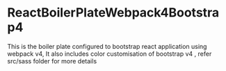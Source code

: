 # ReactBoilerPlateWebpack4Bootstrap4

This is the boiler plate configured to bootstrap react
application using webpack v4, It also includes color customisation of
bootstrap v4 , refer src/sass folder for more details
